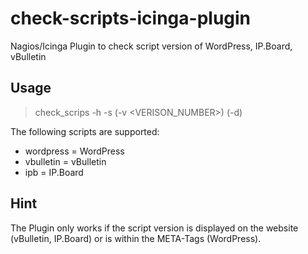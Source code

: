 check-scripts-icinga-plugin
===========================

Nagios/Icinga Plugin to check script version of WordPress, IP.Board, vBulletin

Usage
-----
>	check_scrips -h <HOSTADRESS> -s <SCRIPTNAME> (-v <VERISON_NUMBER>) (-d)

The following scripts are supported:
+ wordpress = WordPress
+ vbulletin = vBulletin
+ ipb = IP.Board

Hint
----
The Plugin only works if the script version is displayed on the website (vBulletin, IP.Board) or is within the META-Tags (WordPress).